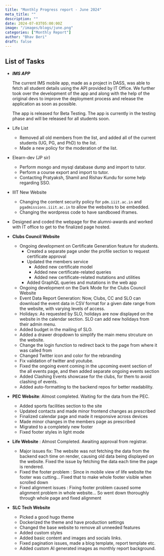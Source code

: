 ```yaml
---
title: "Monthly Progress report - June 2024"
meta_title: ""
description: ""
date: 2024-07-03T05:00:00Z
image: "/images/blogs/june.png"
categories: ["Monthly Report"]
author: "Bhav Beri"
draft: false
---
```


## List of Tasks


- ***IMS APP***

  The current IMS mobile app, made as a project in DASS, was able to fetch all student details using the API provided by IT Office. We further took over the development of the app and along with the help of the original devs to improve the deployment process and release the application as soon as possible. 

  The app is released for Beta Testing. The app is currently in the testing phase and will be released for all students soon.

- Life List
  - Removed all old members from the list, and added all of the current students (UG, PG, and PhD) to the list.
  - Made a new policy for the moderation of the list.

- Elearn-dev (JP sir)
  - Perform mongo and mysql database dump and import to tutor.
  - Perform a course export and import to tutor.
  - Contacting Pratyaksh, Shamil and Rishav Kundu for some help regarding SSO.

- IIIT New Website
  - Changing the content security policy for `pdm.iiit.ac.in` and `pgadmissions.iiit.ac.in` to allow the websites to be embedded.
  - Changing the wordpress code to have sandboxed iframes.

- Designed and coded the webpage for the alumni-awards and worked with IT office to get to the finalized page hosted.

- **Clubs Council Website**

  - Ongoing development on Certificate Generation feature for students.
    - Created a separate page under the profile section to request certificate approval
    - Updated the members service
      - Added new certificate model
      - Added new certificate-related queries
      - Added new certificate-related mutations and utilities
    - Added GraphQL queries and mutations in the web app
  - Ongoing development on the Dark Mode for the Clubs Council Website
  - Event Data Report Generation: Now, Clubs, CC and SLO can download the event data in CSV format for a given date range from the website, with varying levels of access.
  - Holidays: As requested by SLO, holidays are now displayed on the website in the calendar section. SLO can add new holidays from their admin menu.
  - Added budget in the mailing of SLO.
  - Added a drawer dropdown to simplify the main menu strcuture on the website.
  - Change the login function to redirect back to the page from where it was called from
  - Changed Twitter icon and color for the rebranding
  - Fix validation of twitter and youtube. 
  - Fixed the ongoing event coming in the upcoming event section of the all events page, and then added separate ongoing events section
  - Added Clashing Events showcase for the clubs, for them to avoid clashing of events.
  - Added auto-formatting to the backend repos for better readability.


- **PEC Website**: Almost completed. Waiting for the data from the PEC.

  - Added sports facilities section to the site
  - Updated contacts and made minor frontend changes as prescribed
  - Finalized calendar page and made it responsive across devices
  - Made minor changes in the members page as prescribed
  - Migrated to a completely new footer
  - Fixed footer styles in light mode

- **Life Website** : Almost Completed. Awaiting approval from registrar.

  - Major issues fix: The website was not fetching the data from the backend each time on render, causing old data being displayed on the website. Fixed the issue by fetching the data each time the page is rendered.
  - Fixed the footer problem : Since in mobile view of life website the footer was cutting... Fixed that to make whole footer visible when scrolled down 
  - Fixed alignment issues : Fixing footer problem caused  some alignment problem in whole website... So went down thoroughly through whole page and fixed alignment


- **SLC Tech Website**

  - Picked a good hugo theme
  - Dockerized the theme and have production settings
  - Changed the base website to remove all unneeded features
  - Added custom styles
  - Added basic content and images and socials links.
  - Fixed pagination issues, made a blog template, report template etc.
  - Added custom AI generated images as monthly report background.
